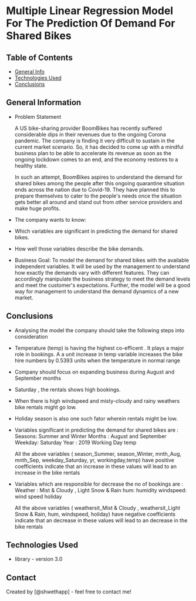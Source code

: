 # Multiple Linear Regression Model For The Prediction Of Demand For Shared Bikes
 


## Table of Contents
* [General Info](#general-information)
* [Technologies Used](#technologies-used)
* [Conclusions](#conclusions)




## General Information

* Problem Statement

  A US bike-sharing provider BoomBikes has recently suffered considerable dips in their revenues due to the ongoing Corona pandemic. The company is finding it very difficult to sustain in the current market scenario. So, it has decided to come up with a mindful business plan to be able to accelerate its revenue as soon as the ongoing lockdown comes to an end, and the economy restores to a healthy state.

  In such an attempt, BoomBikes aspires to understand the demand for shared bikes among the people after this ongoing quarantine situation ends across the nation due to Covid-19. They have planned this to prepare themselves to cater to the people's needs once the situation gets better all around and stand out from other service providers and make huge profits.

* The company wants to know:

* Which variables are significant in predicting the demand for shared bikes.
* How well those variables describe the bike demands.

* Business Goal:
To model the demand for shared bikes with the available independent variables. It will be used by the management to understand how exactly the demands vary with different features. They can accordingly manipulate the business strategy to meet the demand levels and meet the customer's expectations. Further, the model will be a good way for management to understand the demand dynamics of a new market.



## Conclusions
* Analysing the model the company should take the following steps into consideration

* Temperature (temp) is having the highest co-efficent . It plays a major role in bookings. A a unit increase in temp variable increases the bike hire    numbers by 0.5393 units when the temperature in normal range
* Company should focus on expanding business during August and September months
* Saturday , the rentals shows high bookings.
* When there is high windspeed and misty-cloudy and rainy weathers bike rentals might go low.
* Holiday season is also one such fator wherein rentals might be low.

* Variables significant in predicting the demand for shared bikes are :
  Seasons: Summer and Winter
  Months : August and September
  Weekday: Saturday
  Year : 2019
  Working Day
  temp
  
  All the above variables ( season_Summer, season_Winter, mnth_Aug, mnth_Sep, weekday_Saturday, yr, workingday,temp) have positive coefficients indicate that an increase in these values will lead to an increase in the bike rentals

* Variables which are responsible for decrease the no of bookings are :
  Weather : Mist & Cloudy , Light Snow & Rain
  hum: humidity
  windspeed: wind speed
  holiday
  
  All the above variables ( weathersit_Mist & Cloudy , weathersit_Light Snow & Rain, hum, windspeed, holiday) have negative coefficients indicate that an decrease in these values will lead to an decrease in the bike rentals



## Technologies Used

- library - version 3.0



## Contact
Created by [@shwethapp] - feel free to contact me!


